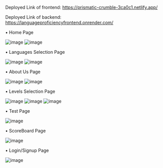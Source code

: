 Deployed Link of frontend: https://prismatic-crumble-3ca0c1.netlify.app/


Deployed Link of backend: https://languageproficiencyfrontend.onrender.com/


•	Home Page

![image](https://github.com/user-attachments/assets/544bd647-75b7-4e4b-9c41-67779db636dd)
![image](https://github.com/user-attachments/assets/afa6c550-7a72-4ad9-b858-1f9c94e8271a)




•	Languages Selection Page

![image](https://github.com/user-attachments/assets/a8a1153d-6154-4524-bb6a-ffe7aa539763)
![image](https://github.com/user-attachments/assets/7cd2b85b-da16-4792-8d22-489edb3c46bb)




•	About Us Page

![image](https://github.com/user-attachments/assets/6b786ae0-54d2-4f63-9a08-be11e512e0a0)
![image](https://github.com/user-attachments/assets/12ef6f4d-375c-4218-a41a-691ce20b2d2c)








•	Levels Selection Page

![image](https://github.com/user-attachments/assets/d354d995-9ffc-46bc-8d73-fccd63e8dbba)
![image](https://github.com/user-attachments/assets/5611cf6d-1c24-4653-a6a7-7a4d7b2f28a7)
![image](https://github.com/user-attachments/assets/e0f5ffd1-6e0f-449b-ab25-d045a35e38dc)




•	Test Page

![image](https://github.com/user-attachments/assets/d77ace8d-bc38-4c64-901f-2338c047fd96)




•	ScoreBoard Page

![image](https://github.com/user-attachments/assets/4ec33956-099a-4514-8b37-dfa5f0634e6a)




•	Login/Signup Page

![image](https://github.com/user-attachments/assets/23ab2735-e1a5-4c0f-96ff-10af397a49a4)













